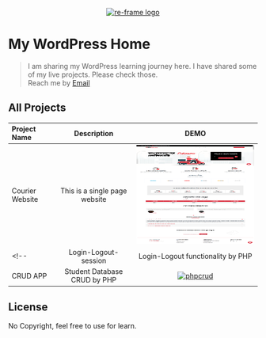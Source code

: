 <p align="center"><a href="#" target="_blank" rel="noopener noreferrer"><img src="./angular_banner.png?raw=true" alt="re-frame logo"></a></p>

# My WordPress Home

> I am sharing my WordPress learning journey here. I have shared some of my live projects. Please check those. <br>
> Reach me by [Email](mahibur.business@gmail.com)

## All Projects

| Project Name |  Description  |  DEMO  |
| :---         |     :---:     |  :---: |
| Courier Website | This is a single page website | <a href="https://github.com/mahibur01/courier-website"> <img src="https://github.com/mahibur01/courier-website/raw/main/courier-website.png" alt="courierWebsite"  width="400" height="200"></a>|
<!-- | Login-Logout-session | Login-Logout functionality by PHP | <a href="https://github.com/mahibur01/login-logout-session"> <img src="https://github.com/mahibur01/Login-Logout-session/blob/master/login_logout.jpg?raw=true" alt="phpLoging"  width="400" height="200"></a>|
| CRUD APP | Student Database CRUD by PHP | <a href="https://github.com/mahibur01/PHP_CRUDAPP"> <img src="https://github.com/mahibur01/PHP_CRUDAPP/blob/master/crud_app.jpg?raw=true" alt="phpcrud"  width="400" height="200"></a>| -->

## License
No Copyright, feel free to use for learn. 

